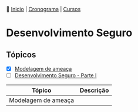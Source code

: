 👾 [Inicio](https://rayanepimentel.github.io/InfoSec-iniciante/) | [Cronograma](https://rayanepimentel.github.io/InfoSec-iniciante/cronograma/) | [Cursos](https://rayanepimentel.github.io/InfoSec-iniciante/cursos/)

#  Desenvolvimento Seguro


## Tópicos

- [x] [Modelagem de ameaça](./modelagem-ameaca/00-modelagem.md)
- [ ] [Desenvolvimento Seguro - Parte I](./desenvolvimento-seguro1/inicio.md)

|Tópico | Descrição |
|-------|-----------|
|Modelagem de ameaça | | 